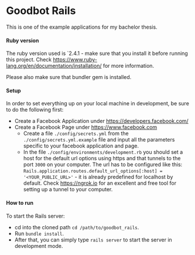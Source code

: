 # Goodbot Rails

This is one of the example applications for my bachelor thesis. 

#### Ruby version

The ruby version used is `2.4.1 - make sure that you install it before running this project. 
Check https://www.ruby-lang.org/en/documentation/installation/ for more information.

Please also make sure that bundler gem is installed. 

#### Setup

In order to set everything up on your local machine in development, be sure to do the following first:

  * Create a Facebook Application under https://developers.facebook.com/
  * Create a Facebook Page under https://www.facebook.com
	* Create a file `./config/secrets.yml` from the `./config/secrets.yml.example` file and input all the parameters specific to your facebook application and page. 
	* In the file `./config/environments/development.rb` you should set a host for the default url options using https and that tunnels to the port `3000` on your computer. 
	The url has to be configured like this: `Rails.application.routes.default_url_options[:host] = '<YOUR_PUBLIC_URL>'` - it is already predefined for localhost by default. 
	Check https://ngrok.io for an excellent and free tool for setting up a tunnel to your computer. 
	
#### How to run
To start the Rails server:  
* cd into the cloned path `cd /path/to/goodbot_rails`.
* Run `bundle install`.
* After that, you can simply type `rails server` to start the server in development mode. 
